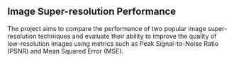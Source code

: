 ## Image Super-resolution Performance
The project aims to compare the performance of two popular image super-resolution techniques and evaluate their ability to improve the quality of low-resolution images using metrics such as Peak Signal-to-Noise Ratio (PSNR) and Mean Squared Error (MSE).
